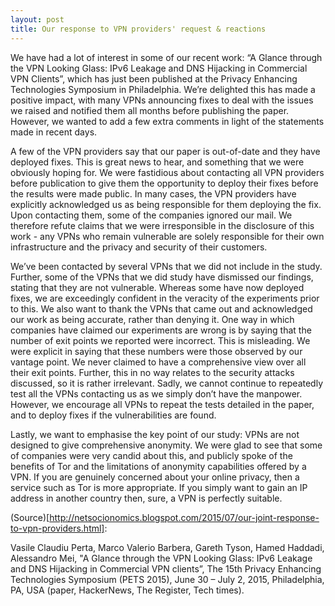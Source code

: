 ```yaml
---
layout: post
title: Our response to VPN providers' request & reactions
---
```


We have had a lot of interest in some of our recent work: “A Glance through the VPN Looking Glass: IPv6 Leakage and DNS Hijacking in Commercial VPN Clients”, which has just been published at the Privacy Enhancing Technologies Symposium in Philadelphia. We’re delighted this has made a positive impact, with many VPNs announcing fixes to deal with the issues we raised and notified them all months before publishing the paper. However, we wanted to add a few extra comments in light of the statements made in recent days.

 A few of the VPN providers say that our paper is out-of-date and they have deployed fixes. This is great news to hear, and something that we were obviously hoping for. We were fastidious about contacting all VPN providers before publication to give them the opportunity to deploy their fixes before the results were made public. In many cases, the VPN providers have explicitly acknowledged us as being responsible for them deploying the fix. Upon contacting them, some of the companies ignored our mail. We therefore refute claims that we were irresponsible in the disclosure of this work - any VPNs who remain vulnerable are solely responsible for their own infrastructure and the privacy and security of their customers.

 We’ve been contacted by several VPNs that we did not include in the study. Further, some of the VPNs that we did study have dismissed our findings, stating that they are not vulnerable. Whereas some have now deployed fixes, we are exceedingly confident in the veracity of the experiments prior to this. We also want to thank the VPNs that came out and acknowledged our work as being accurate, rather than denying it. One way in which companies have claimed our experiments are wrong is by saying that the number of exit points we reported were incorrect. This is misleading. We were explicit in saying that these numbers were those observed by our vantage point. We never claimed to have a comprehensive view over all their exit points. Further, this in no way relates to the security attacks discussed, so it is rather irrelevant. Sadly, we cannot continue to repeatedly test all the VPNs contacting us as we simply don’t have the manpower. However, we encourage all VPNs to repeat the tests detailed in the paper, and to deploy fixes if the vulnerabilities are found. 

 Lastly, we want to emphasise the key point of our study: VPNs are not designed to give comprehensive anonymity. We were glad to see that some of companies were very candid about this, and publicly spoke of the benefits of Tor and the limitations of anonymity capabilities offered by a VPN. If you are genuinely concerned about your online privacy, then a service such as Tor is more appropriate. If you simply want to gain an IP address in another country then, sure, a VPN is perfectly suitable.

 (Source)[http://netsocionomics.blogspot.com/2015/07/our-joint-response-to-vpn-providers.html]:

 Vasile Claudiu Perta, Marco Valerio Barbera, Gareth Tyson, Hamed Haddadi, Alessandro Mei, "A Glance through the VPN Looking Glass: IPv6 Leakage and DNS Hijacking in Commercial VPN clients”,  The 15th Privacy Enhancing Technologies Symposium (PETS 2015), June 30 – July 2, 2015, Philadelphia, PA, USA (paper, HackerNews, The Register, Tech times). 